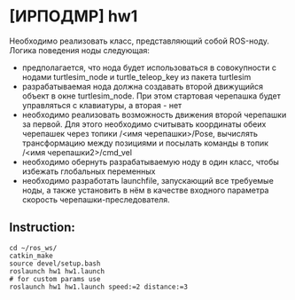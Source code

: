 # [ИРПОДМР] hw1 
Необходимо реализовать класс, представляющий собой ROS-ноду. Логика поведения ноды следующая: 
* предполагается, что нода будет использоваться в совокупности с нодами turtlesim_node и turtle_teleop_key из пакета turtlesim
* разрабатываемая нода должна создавать второй движущийся объект в окне turtlesim_node. При этом стартовая черепашка будет управляться с клавиатуры, а вторая - нет
* необходимо реализовать возможность движения второй черепашки за первой. Для этого необходимо считывать координаты обеих черепашек через топики /<имя черепашки>/Pose, вычислять трансформацию между позициями и посылать команды в топик /<имя черепашки2>/cmd_vel
* необходимо обернуть разрабатываемую ноду в один класс, чтобы избежать глобальных переменных
* необходимо разработать launchfile, запускающий все требуемые ноды, а также установить в нём в качестве входного параметра скорость черепашки-преследователя.


## Instruction:


```console
cd ~/ros_ws/
catkin_make
source devel/setup.bash
roslaunch hw1 hw1.launch 
# for custom params use
roslaunch hw1 hw1.launch speed:=2 distance:=3
```